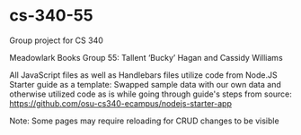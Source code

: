 # cs-340-55
Group project for CS 340

Meadowlark Books
Group 55: Tallent ‘Bucky’ Hagan and Cassidy Williams

All JavaScript files as well as Handlebars files utilize code from Node.JS Starter guide as a template:
  Swapped sample data with our own data and otherwise utilized code as is while going through guide's steps
  from source: https://github.com/osu-cs340-ecampus/nodejs-starter-app

Note: Some pages may require reloading for CRUD changes to be visible
